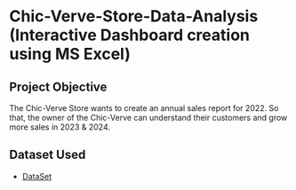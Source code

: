 # Chic-Verve-Store-Data-Analysis (Interactive Dashboard creation using MS Excel)
## Project Objective
The Chic-Verve Store wants to create an annual sales report for 2022. So that, the owner of the Chic-Verve can understand their customers and grow more sales in 2023 & 2024.

## Dataset Used
- <a href="https://github.com/Stuart-png/Data-Analysis-Dashboard-/blob/main/Excel%20project.xlsx">DataSet</a>
